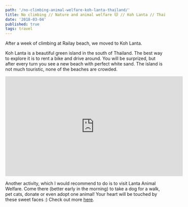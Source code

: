 ```yaml
---
path: '/no-climbing-animal-welfare-koh-lanta-thailand/'
title: No climbing // Nature and animal welfare 🐱 // Koh Lanta // Thailand
date: '2018-03-04'
published: true
tags: travel
---
```


After a week of climbing at Railay beach, we moved to Koh Lanta.

Koh Lanta is a beautiful green island in the south of Thailand. The best way to explore it is to rent a bike and drive around. You will be surprized, but after every turn you see a new beach with perfect white sand. The island is not much touristic, none of the beaches are crowded.

<iframe width="560" height="315" src="https://www.youtube.com/embed/6ktiCBqbsSA?rel=0" frameborder="0" allow="autoplay; encrypted-media" allowfullscreen></iframe>

Another activity, which I would recommend to do is to visit Lanta Animal Welfare. Come there (better early in the morning) to take a dog for a walk, pet cats, donate or even adopt one animal! Your heart will be touched by these sweet faces :) Check out more [here](http://www.lantaanimalwelfare.com/).
